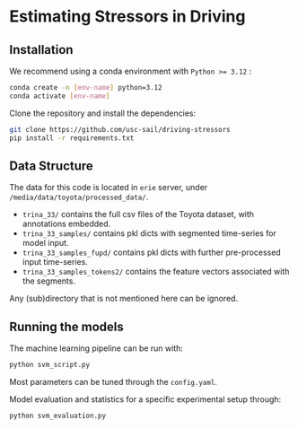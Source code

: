 # Estimating Stressors in Driving

## Installation

We recommend using a conda environment with ``Python >= 3.12`` :

```bash
conda create -n [env-name] python=3.12
conda activate [env-name]
```

Clone the repository and install the dependencies:

```bash
git clone https://github.com/usc-sail/driving-stressors
pip install -r requirements.txt
```

## Data Structure

The data for this code is located in ``erie`` server, under ``/media/data/toyota/processed_data/``.

* ``trina_33/`` contains the full csv files of the Toyota dataset, with annotations embedded.
* ``trina_33_samples/`` contains pkl dicts with segmented time-series for model input.
* ``trina_33_samples_fupd/`` contains pkl dicts with further pre-processed input time-series.
* ``trina_33_samples_tokens2/`` contains the feature vectors associated with the segments.

Any (sub)directory that is not mentioned here can be ignored.

## Running the models

The machine learning pipeline can be run with:

```bash
python svm_script.py
```

Most parameters can be tuned through the ``config.yaml``.

Model evaluation and statistics for a specific experimental setup through:

```bash
python svm_evaluation.py
```
